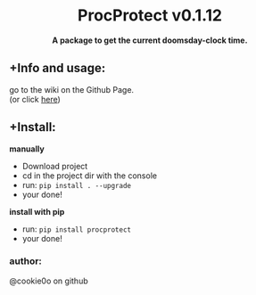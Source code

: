 <div align=center>
  
  # ProcProtect v0.1.12
  
  **A package to get the current doomsday-clock time.**
</div>

## +Info and usage:
go to the wiki on the Github Page.  
(or click [here](https://github.com/cookie0o/ProcProtect/wiki))

## +Install:
**manually**
- Download project
- cd in the project dir with the console
- run: `pip install . --upgrade`
- your done!

**install with pip**
- run: `pip install procprotect`
- your done!


### author:
@cookie0o on github
